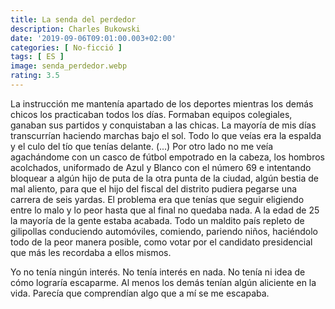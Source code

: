 ```yaml
---
title: La senda del perdedor
description: Charles Bukowski
date: '2019-09-06T09:01:00.003+02:00'
categories: [ No-ficció ]
tags: [ ES ]
image: senda_perdedor.webp
rating: 3.5
---
```


La instrucción me mantenía apartado de los deportes mientras los demás chicos los practicaban todos los días. Formaban equipos colegiales, ganaban sus partidos y conquistaban a las chicas. La mayoría de mis días transcurrían haciendo marchas bajo el sol. Todo lo que veías era la espalda y el culo del tío que tenías delante. (...) Por otro lado no me veía agachándome con un casco de fútbol empotrado en la cabeza, los hombros acolchados, uniformado de Azul y Blanco con el número 69 e intentando bloquear a algún hijo de puta de la otra punta de la ciudad, algún bestia de mal aliento, para que el hijo del fiscal del distrito pudiera pegarse una carrera de seis yardas. El problema era que tenías que seguir eligiendo entre lo malo y lo peor hasta que al final no quedaba nada. A la edad de 25 la mayoría de la gente estaba acabada. Todo un maldito país repleto de gilipollas conduciendo automóviles, comiendo, pariendo niños, haciéndolo todo de la peor manera posible, como votar por el candidato presidencial que más les recordaba a ellos mismos.

Yo no tenía ningún interés. No tenía interés en nada. No tenía ni idea de cómo lograría escaparme. Al menos los demás tenían algún aliciente en la vida. Parecía que comprendían algo que a mí se me escapaba.
